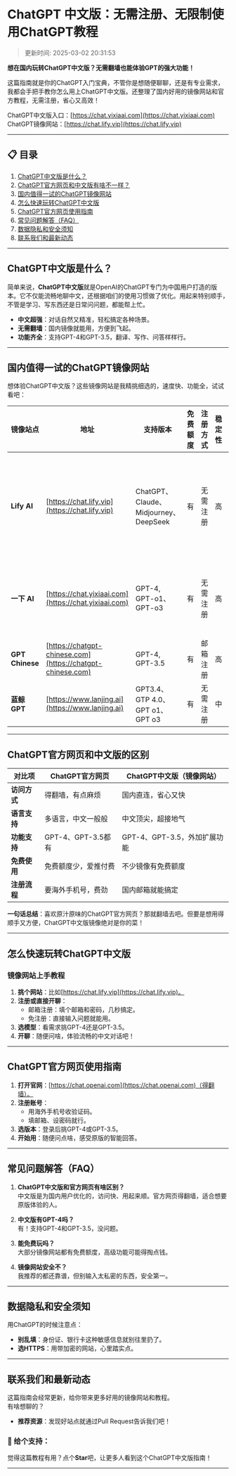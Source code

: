 # ChatGPT 中文版：无需注册、无限制使用ChatGPT教程

>更新时间: 2025-03-02 20:31:53

**想在国内玩转ChatGPT中文版？无需翻墙也能体验GPT的强大功能！**  

这篇指南就是你的ChatGPT入门宝典，不管你是想随便聊聊，还是有专业需求，我都会手把手教你怎么用上ChatGPT中文版。还整理了国内好用的镜像网站和官方教程，无需注册，省心又高效！

ChatGPT中文版入口：[https://chat.yixiaai.com](https://chat.yixiaai.com)  
ChatGPT镜像网站：[https://chat.lify.vip](https://chat.lify.vip)  

---

## 📋 目录
1. [ChatGPT中文版是什么？](#chatgpt中文版是什么)  
2. [ChatGPT官方网页和中文版有啥不一样？](#chatgpt官方网页和中文版的区别)  
3. [国内值得一试的ChatGPT镜像网站](#国内值得一试的chatgpt镜像网站)  
4. [怎么快速玩转ChatGPT中文版](#怎么快速玩转chatgpt中文版)  
5. [ChatGPT官方网页使用指南](#chatgpt官方网页使用指南)  
6. [常见问题解答（FAQ）](#常见问题解答faq)  
7. [数据隐私和安全须知](#数据隐私和安全须知)  
8. [联系我们和最新动态](#联系我们和最新动态)  

---

## ChatGPT中文版是什么？

简单来说，**ChatGPT中文版**就是OpenAI的ChatGPT专门为中国用户打造的版本。它不仅能流畅地聊中文，还根据咱们的使用习惯做了优化。用起来特别顺手，不管是学习、写东西还是日常问问题，都能帮上忙。  

- **中文超强**：对话自然又精准，轻松搞定各种场景。  
- **无需翻墙**：国内镜像就能用，方便到飞起。  
- **功能齐全**：支持GPT-4和GPT-3.5，翻译、写作、问答样样行。  

---

## 国内值得一试的ChatGPT镜像网站

想体验ChatGPT中文版？这些镜像网站是我精挑细选的，速度快、功能全，试试看吧：  

| 镜像站点      | 地址                                           | 支持版本        | 免费额度 | 注册方式    | 稳定性 | 功能亮点 |
|---------------|------------------------------------------------|----------------|----------|------------|--------|----------|
| **Lify AI**    | [https://chat.lify.vip](https://chat.lify.vip) | ChatGPT、Claude、Midjourney、DeepSeek | 有       | 无需注册   | 高     | AI聊天，AI对话、AI绘图、AI知识库等功能 |
| **一下 AI**     | [https://chat.yixiaai.com](https://chat.yixiaai.com) | GPT-4, GPT-o1、GPT-o3  | 有       | 无需注册   | 高     | 对话聊天、AI翻译、AI绘画 |
| **GPT Chinese**   | [https://chatgpt-chinese.com](https://chatgpt-chinese.com) | GPT-4, GPT-3.5 | 有       | 邮箱注册   | 高     | 速度快 |
| **蓝鲸 GPT**   | [https://www.lanjing.ai](https://www.lanjing.ai) | GPT3.4、GTP 4.0、GPT o1、GPT o3        | 有       | 无需注册   | 中     | 操作简单 |

---

## ChatGPT官方网页和中文版的区别

| **对比项**     | **ChatGPT官方网页**      | **ChatGPT中文版（镜像网站）** |
|----------------|--------------------------|------------------------------|
| **访问方式**   | 得翻墙，有点麻烦         | 国内直连，省心又快           |
| **语言支持**   | 多语言，中文一般般       | 中文顶尖，超接地气           |
| **功能支持**   | GPT-4、GPT-3.5都有       | GPT-4、GPT-3.5，外加扩展功能 |
| **免费使用**   | 免费额度少，爱推付费     | 不少镜像有免费额度           |
| **注册流程**   | 要海外手机号，费劲       | 国内邮箱就能搞定             |

**一句话总结**：喜欢原汁原味的ChatGPT官方网页？那就翻墙去吧。但要是想用得顺手又方便，ChatGPT中文版镜像绝对是你的菜！  

---

## 怎么快速玩转ChatGPT中文版

### **镜像网站上手教程**
1. **挑个网站**：比如[https://chat.lify.vip](https://chat.lify.vip)。  
2. **注册或直接开聊**：  
   - 邮箱注册：填个邮箱和密码，几秒搞定。  
   - 免注册：直接输入问题就能用。  
3. **选模型**：看需求挑GPT-4还是GPT-3.5。  
4. **开聊**：随便问啥，体验流畅的中文对话吧！  

---

## ChatGPT官方网页使用指南

1. **打开官网**：[https://chat.openai.com](https://chat.openai.com)（得翻墙）。  
2. **注册账号**：  
   - 用海外手机号收验证码。  
   - 填邮箱、设密码就行。  
3. **选版本**：登录后挑GPT-4或GPT-3.5。  
4. **开始用**：随便问点啥，感受原版的智能回答。  

---

## 常见问题解答（FAQ）

1. **ChatGPT中文版和官方网页有啥区别？**  
   中文版是为国内用户优化的，访问快、用起来顺。官方网页得翻墙，适合想要原版体验的人。  

2. **中文版有GPT-4吗？**  
   有！支持GPT-4和GPT-3.5，没问题。  

3. **能免费玩吗？**  
   大部分镜像网站都有免费额度，高级功能可能得掏点钱。  

4. **镜像网站安全不？**  
   我推荐的都还靠谱，但别输入太私密的东西，安全第一。  

---

## 数据隐私和安全须知

用ChatGPT的时候注意点：  
- **别乱填**：身份证、银行卡这种敏感信息就别往里扔了。  
- **选HTTPS**：用带加密的网站，心里踏实点。  

---

## 联系我们和最新动态

这篇指南会经常更新，给你带来更多好用的镜像网站和教程。  
有啥想聊的？  

- **推荐资源**：发现好站点就通过Pull Request告诉我们吧！  

### 🌟 给个支持：  
觉得这篇教程有用？点个**Star**吧，让更多人看到这个ChatGPT中文版指南！  

--- 
